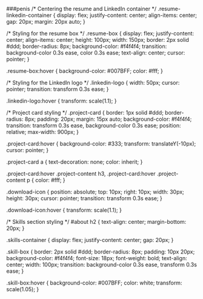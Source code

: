 ###penis
/* Centering the resume and LinkedIn container */
.resume-linkedin-container {
    display: flex;
    justify-content: center;
    align-items: center;
    gap: 20px;
    margin: 20px auto;
}

/* Styling for the resume box */
.resume-box {
    display: flex;
    justify-content: center;
    align-items: center;
    height: 100px;
    width: 150px;
    border: 2px solid #ddd;
    border-radius: 8px;
    background-color: #f4f4f4;
    transition: background-color 0.3s ease, color 0.3s ease;
    text-align: center;
    cursor: pointer;
}

.resume-box:hover {
    background-color: #007BFF;
    color: #fff;
}

/* Styling for the LinkedIn logo */
.linkedin-logo {
    width: 50px;
    cursor: pointer;
    transition: transform 0.3s ease;
}

.linkedin-logo:hover {
    transform: scale(1.1);
}

/* Project card styling */
.project-card {
    border: 1px solid #ddd;
    border-radius: 8px;
    padding: 20px;
    margin: 15px auto;
    background-color: #f4f4f4;
    transition: transform 0.3s ease, background-color 0.3s ease;
    position: relative;
    max-width: 900px;
}

.project-card:hover {
    background-color: #333;
    transform: translateY(-10px);
    cursor: pointer;
}

.project-card a {
    text-decoration: none;
    color: inherit;
}

.project-card:hover .project-content h3, 
.project-card:hover .project-content p {
    color: #fff;
}

.download-icon {
    position: absolute;
    top: 10px;
    right: 10px;
    width: 30px;
    height: 30px;
    cursor: pointer;
    transition: transform 0.3s ease;
}

.download-icon:hover {
    transform: scale(1.1);
}

/* Skills section styling */
#about h2 {
    text-align: center;
    margin-bottom: 20px;
}

.skills-container {
    display: flex;
    justify-content: center;
    gap: 20px;
}

.skill-box {
    border: 2px solid #ddd;
    border-radius: 8px;
    padding: 10px 20px;
    background-color: #f4f4f4;
    font-size: 18px;
    font-weight: bold;
    text-align: center;
    width: 100px;
    transition: background-color 0.3s ease, transform 0.3s ease;
}

.skill-box:hover {
    background-color: #007BFF;
    color: white;
    transform: scale(1.05);
}
